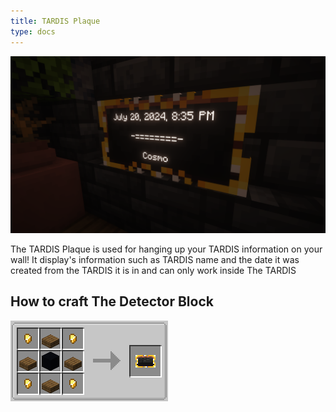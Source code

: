 ```yaml
---
title: TARDIS Plaque
type: docs
---
```


![TARDIS Plaque](images/plaque.png)

The TARDIS Plaque is used for hanging up your TARDIS information on your wall!
It display's information such as TARDIS name and the date it was created from the TARDIS it is in and can only work inside The TARDIS

## How to craft The Detector Block

![Plaque Recipe](images/plaque/recipe.png)